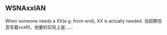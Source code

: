 WSNAxxIAN
----------
When someone needs a XX(e.g. front-end), XX is actually needed.
当招聘信息写着xxx时，他要的实际上是……
